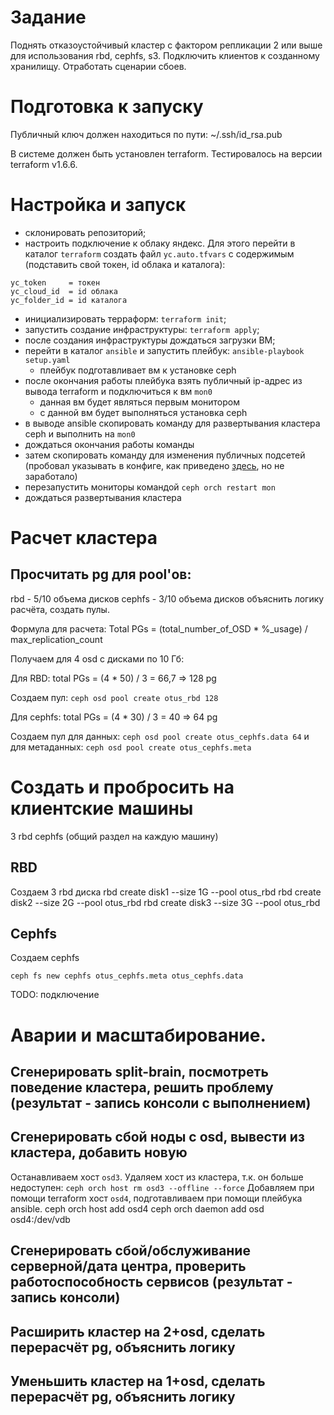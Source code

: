 # Задание

Поднять отказоустойчивый кластер с фактором репликации 2 или выше для использования rbd, cephfs, s3. Подключить клиентов к созданному хранилищу. Отработать сценарии сбоев.

# Подготовка к запуску

Публичный ключ должен находиться по пути: ~/.ssh/id_rsa.pub

В системе должен быть установлен terraform. Тестировалось на версии terraform v1.6.6.

# Настройка и запуск

* склонировать репозиторий;
* настроить подключение к облаку яндекс. Для этого перейти в каталог ```terraform``` создать файл ```yc.auto.tfvars``` с содержимым (подставить свой токен, id облака и каталога):

```
yc_token     = токен
yc_cloud_id  = id облака
yc_folder_id = id каталога
```

* инициализировать терраформ: ```terraform init```;
* запустить создание инфраструктуры: ```terraform apply```;
* после создания инфраструктуры дождаться загрузки ВМ;
* перейти в каталог ```ansible``` и запустить плейбук: ```ansible-playbook setup.yaml```
  * плейбук подготавливает вм к установке ceph
* после окончания работы плейбука взять публичный ip-адрес из вывода terraform и подключиться к вм ```mon0```
  * данная вм будет являться первым монитором
  * с данной вм будет выполняться установка ceph
* в выводе ansible скопировать команду для развертывания кластера ceph и выполнить на ```mon0```
* дождаться окончания работы команды
* затем скопировать команду для изменения публичных подсетей (пробовал указывать в конфиге, как приведено [здесь](https://www.ibm.com/docs/en/storage-ceph/5?topic=configuration-configuring-multiple-public-networks-cluster), но не заработало)
* перезапустить мониторы командой ```ceph orch restart mon```
* дождаться развертывания кластера

# Расчет кластера
## Просчитать pg для pool'ов:
rbd - 5/10 объема дисков
cephfs - 3/10 объема дисков
объяснить логику расчёта, создать пулы.

Формула для расчета:
Total PGs = (total_number_of_OSD * %_usage) / max_replication_count

Получаем для 4 osd с дисками по 10 Гб:

Для RBD: total PGs = (4 * 50) / 3 = 66,7 => 128 pg

Создаем пул: ```ceph osd pool create otus_rbd 128```

Для cephfs: total PGs = (4 * 30) / 3 = 40 => 64 pg

Создаем пул для данных: ```ceph osd pool create otus_cephfs.data 64```
и для метаданных: ```ceph osd pool create otus_cephfs.meta```

# Создать и пробросить на клиентские машины
3 rbd
cephfs (общий раздел на каждую машину)

## RBD
Создаем 3 rbd диска
rbd create disk1 --size 1G --pool otus_rbd
rbd create disk2 --size 2G --pool otus_rbd
rbd create disk3 --size 3G --pool otus_rbd

## Cephfs
Создаем cephfs

```ceph fs new cephfs otus_cephfs.meta otus_cephfs.data```

TODO: подключение

# Аварии и масштабирование.
## Сгенерировать split-brain, посмотреть поведение кластера, решить проблему (результат - запись консоли с выполнением)
## Сгенерировать сбой ноды с osd, вывести из кластера, добавить новую

Останавливаем хост ```osd3```.
Удаляем хост из кластера, т.к. он больше недоступен: ```ceph orch host rm osd3 --offline --force```
Добавляем при помощи terraform хост ```osd4```, подготавливаем при помощи плейбука ansible.
ceph orch host add osd4
ceph orch daemon add osd osd4:/dev/vdb

## Сгенерировать сбой/обслуживание серверной/дата центра, проверить работоспособность сервисов (результат - запись консоли)
## Расширить кластер на 2+osd, сделать перерасчёт pg, объяснить логику
## Уменьшить кластер на 1+osd, сделать перерасчёт pg, объяснить логику








